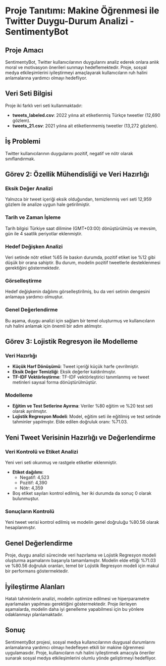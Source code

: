 # Proje Tanıtımı: Makine Öğrenmesi ile Twitter Duygu-Durum Analizi - SentimentyBot

## Proje Amacı
SentimentyBot, Twitter kullanıcılarının duygularını analiz ederek onlara anlık moral ve motivasyon önerileri sunmayı hedeflemektedir. Proje, sosyal medya etkileşimlerini iyileştirmeyi amaçlayarak kullanıcıların ruh halini anlamalarına yardımcı olmayı hedefliyor.

## Veri Seti Bilgisi
Proje iki farklı veri seti kullanmaktadır:
- **tweets_labeled.csv**: 2022 yılına ait etiketlenmiş Türkçe tweetler (12,690 gözlem).
- **tweets_21.csv**: 2021 yılına ait etiketlenmemiş tweetler (13,272 gözlem).

## İş Problemi
Twitter kullanıcılarının duygularını pozitif, negatif ve nötr olarak sınıflandırmak.

## Görev 2: Özellik Mühendisliği ve Veri Hazırlığı

### Eksik Değer Analizi
Yalnızca bir tweet içeriği eksik olduğundan, temizlenmiş veri seti 12,959 gözlem ile analize uygun hale getirilmiştir.

### Tarih ve Zaman İşleme
Tarih bilgisi Türkiye saat dilimine (GMT+03:00) dönüştürülmüş ve mevsim, gün ile 4 saatlik periyotlar eklenmiştir.

### Hedef Değişken Analizi
Veri setinde nötr etiket %65 ile baskın durumda, pozitif etiket ise %12 gibi düşük bir orana sahiptir. Bu durum, modelin pozitif tweetlerle desteklenmesi gerektiğini göstermektedir.

### Görselleştirme
Hedef değişkenin dağılımı görselleştirilmiş, bu da veri setinin dengesini anlamaya yardımcı olmuştur.

### Genel Değerlendirme
Bu aşama, duygu analizi için sağlam bir temel oluşturmuş ve kullanıcıların ruh halini anlamak için önemli bir adım atılmıştır.

## Görev 3: Lojistik Regresyon ile Modelleme

### Veri Hazırlığı
- **Küçük Harf Dönüşümü**: Tweet içeriği küçük harfe çevrilmiştir.
- **Eksik Değer Temizliği**: Eksik değerler kaldırılmıştır.
- **TF-IDF Vektörleştirme**: TF-IDF vektörleştirici tanımlanmış ve tweet metinleri sayısal forma dönüştürülmüştür.

### Modelleme
- **Eğitim ve Test Setlerine Ayırma**: Veriler %80 eğitim ve %20 test seti olarak ayrılmıştır.
- **Lojistik Regresyon Modeli**: Model, eğitim seti ile eğitilmiş ve test setinde tahminler yapılmıştır. Elde edilen doğruluk oranı: %71.03.

## Yeni Tweet Verisinin Hazırlığı ve Değerlendirme

### Veri Kontrolü ve Etiket Analizi
Yeni veri seti okunmuş ve rastgele etiketler eklenmiştir.
- **Etiket dağılımı**: 
  - Negatif: 4,523 
  - Pozitif: 4,390 
  - Nötr: 4,359
- Boş etiket sayıları kontrol edilmiş, her iki durumda da sonuç 0 olarak bulunmuştur.

### Sonuçların Kontrolü
Yeni tweet verisi kontrol edilmiş ve modelin genel doğruluğu %80.56 olarak hesaplanmıştır.

## Genel Değerlendirme
Proje, duygu analizi sürecinde veri hazırlama ve Lojistik Regresyon modeli oluşturma aşamalarını başarıyla tamamlamıştır. Modelin elde ettiği %71.03 ve %80.56 doğruluk oranları, temel bir Lojistik Regresyon modeli için makul bir performans göstermektedir.

## İyileştirme Alanları
Hatalı tahminlerin analizi, modelin optimize edilmesi ve hiperparametre ayarlamaları yapılması gerektiğini göstermektedir. Proje ilerleyen aşamalarda, modelin daha iyi genelleme yapabilmesi için bu yönlere odaklanmayı planlamaktadır.

## Sonuç
SentimentyBot projesi, sosyal medya kullanıcılarının duygusal durumlarını anlamalarına yardımcı olmayı hedefleyen etkili bir makine öğrenmesi uygulamasıdır. Proje, kullanıcıların ruh halini iyileştirmek amacıyla öneriler sunarak sosyal medya etkileşimlerini olumlu yönde geliştirmeyi hedefliyor.

